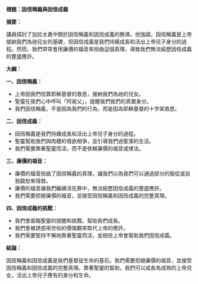 **標題：因信稱義與因信成義**

**摘要：**

講員探討了加拉太書中關於因信稱義和因信成義的教導。他強調，因信稱義是上帝接納我們為祂兒女的基礎，但因信成義是我們持續成長和活出上帝兒子身分的過程。然而，我們常常會用廉價的福音來扭曲這個真理，導致我們無法經歷因信成義的豐盛應許。

**大綱：**

**一、因信稱義：**

* 上帝因我們信靠耶穌基督的救恩，接納我們為祂的兒女。
* 聖靈在我們心中呼叫「阿爸父」，提醒我們我們的真實身分。
* 我們因信稱義，不是因為我們的行為，而是因為耶穌基督的十字架救恩。

**二、因信成義：**

* 因信稱義是我們持續成長和活出上帝兒子身分的過程。
* 聖靈幫助我們與肉體的情欲相爭，並引導我們過聖潔的生活。
* 我們需要靠著聖靈而活，而不是依賴廉價的福音或律法。

**三、廉價的福音：**

* 廉價的福音扭曲了因信稱義的真理，讓我們以為我們可以通過部分的服從或自我饒恕來得救。
* 廉價的福音讓我們繼續活在罪中，無法經歷因信成義的豐盛應許。
* 我們需要拒絕廉價的福音，並接受因信稱義和因信成義的完整真理。

**四、因信成義的挑戰：**

* 我們會面臨聖靈的提醒和挑戰，幫助我們成長。
* 我們會被誘惑用世俗的價值觀來取代上帝的應許。
* 我們需要堅持不懈地靠著聖靈而活，並相信上帝會幫助我們因信成義。

**結論：**

因信稱義和因信成義是我們基督徒生命的基石。我們需要拒絕廉價的福音，並接受因信稱義和因信成義的完整真理。靠著聖靈的幫助，我們可以成長為成熟的上帝兒女，活出上帝兒子應有的身分和生命。